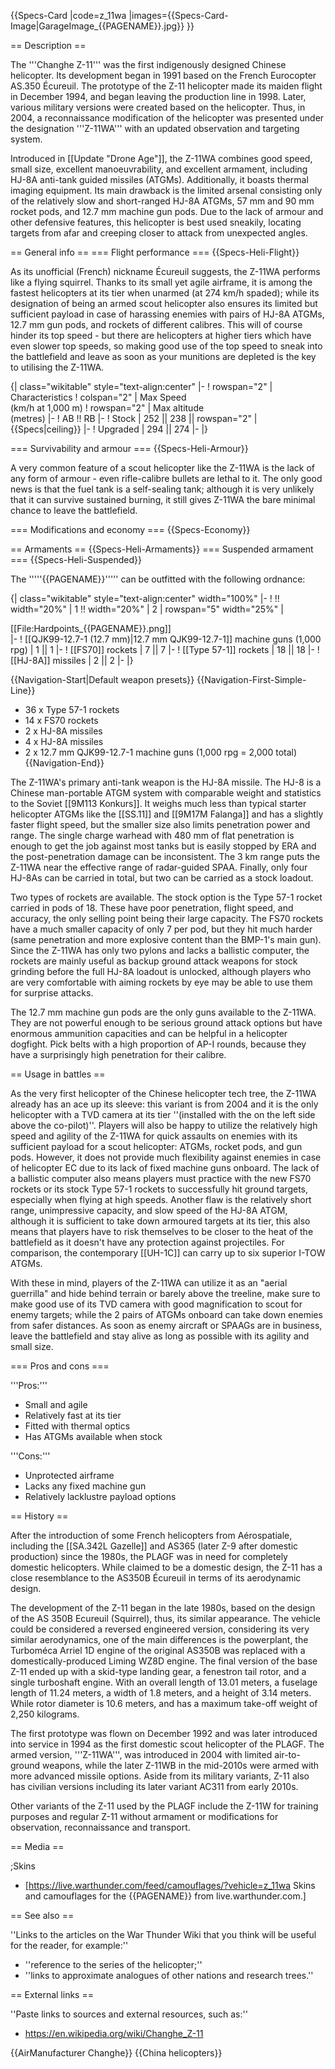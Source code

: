 {{Specs-Card
|code=z_11wa
|images={{Specs-Card-Image|GarageImage_{{PAGENAME}}.jpg}}
}}

== Description ==
<!-- ''In the description, the first part should be about the history of and the creation and combat usage of the helicopter, as well as its key features. In the second part, tell the reader about the helicopter in the game. Insert a screenshot of the vehicle, so that if the novice player does not remember the vehicle by name, he will immediately understand what kind of vehicle the article is talking about.'' -->
The '''Changhe Z-11''' was the first indigenously designed Chinese helicopter. Its development began in 1991 based on the French Eurocopter AS.350 Écureuil. The prototype of the Z-11 helicopter made its maiden flight in December 1994, and began leaving the production line in 1998. Later, various military versions were created based on the helicopter. Thus, in 2004, a reconnaissance modification of the helicopter was presented under the designation '''Z-11WA''' with an updated observation and targeting system.

Introduced in [[Update "Drone Age"]], the Z-11WA combines good speed, small size, excellent manoeuvrability, and excellent armament, including HJ-8A anti-tank guided missiles (ATGMs). Additionally, it boasts thermal imaging equipment. Its main drawback is the limited arsenal consisting only of the relatively slow and short-ranged HJ-8A ATGMs, 57 mm and 90 mm rocket pods, and 12.7 mm machine gun pods. Due to the lack of armour and other defensive features, this helicopter is best used sneakily, locating targets from afar and creeping closer to attack from unexpected angles.

== General info ==
=== Flight performance ===
{{Specs-Heli-Flight}}
<!-- ''Describe how the helicopter behaves in the air. Speed, manoeuvrability, acceleration and allowable loads - these are the most important characteristics of the vehicle.'' -->
As its unofficial (French) nickname Écureuil suggests, the Z-11WA performs like a flying squirrel. Thanks to its small yet agile airframe, it is among the fastest helicopters at its tier when unarmed (at 274 km/h spaded); while its designation of being an armed scout helicopter also ensures its limited but sufficient payload in case of harassing enemies with pairs of HJ-8A ATGMs, 12.7 mm gun pods, and rockets of different calibres. This will of course hinder its top speed - but there are helicopters at higher tiers which have even slower top speeds, so making good use of the top speed to sneak into the battlefield and leave as soon as your munitions are depleted is the key to utilising the Z-11WA.

{| class="wikitable" style="text-align:center"
|-
! rowspan="2" | Characteristics
! colspan="2" | Max Speed<br>(km/h at 1,000 m)
! rowspan="2" | Max altitude<br>(metres)
|-
! AB !! RB
|-
! Stock
| 252 || 238 || rowspan="2" | {{Specs|ceiling}}
|-
! Upgraded
| 294 || 274
|-
|}

=== Survivability and armour ===
{{Specs-Heli-Armour}}
<!-- ''Examine the survivability of the helicopter. Note how vulnerable the structure is and how secure the pilot is, whether the fuel tanks are armoured, etc. Describe the armour, if there is any, and also mention the vulnerability of other critical systems.'' -->
A very common feature of a scout helicopter like the Z-11WA is the lack of any form of armour - even rifle-calibre bullets are lethal to it. The only good news is that the fuel tank is a self-sealing tank; although it is very unlikely that it can survive sustained burning, it still gives Z-11WA the bare minimal chance to leave the battlefield.

=== Modifications and economy ===
{{Specs-Economy}}

== Armaments ==
{{Specs-Heli-Armaments}}
=== Suspended armament ===
{{Specs-Heli-Suspended}}
<!-- ''Describe the helicopter's suspended armament: additional cannons under the winglets, any bombs, and rockets. Since any helicopter is essentially only a platform for suspended weaponry, this section is significant and deserves your special attention. If there is no suspended weaponry remove this subsection.'' -->

The '''''{{PAGENAME}}''''' can be outfitted with the following ordnance:

{| class="wikitable" style="text-align:center" width="100%"
|-
! !! width="20%" | 1 !! width="20%" | 2
| rowspan="5" width="25%" | <div class="ttx-image">[[File:Hardpoints_{{PAGENAME}}.png]]</div>
|-
! [[QJK99-12.7-1 (12.7 mm)|12.7 mm QJK99-12.7-1]] machine guns (1,000 rpg)
| 1 || 1
|-
! [[FS70]] rockets
| 7 || 7
|-
! [[Type 57-1]] rockets
| 18 || 18
|-
! [[HJ-8A]] missiles
| 2 || 2
|-
|}

{{Navigation-Start|Default weapon presets}}
{{Navigation-First-Simple-Line}}

* 36 x Type 57-1 rockets
* 14 x FS70 rockets
* 2 x HJ-8A missiles
* 4 x HJ-8A missiles
* 2 x 12.7 mm QJK99-12.7-1 machine guns (1,000 rpg = 2,000 total)
{{Navigation-End}}

The Z-11WA's primary anti-tank weapon is the HJ-8A missile. The HJ-8 is a Chinese man-portable ATGM system with comparable weight and statistics to the Soviet [[9M113 Konkurs]]. It weighs much less than typical starter helicopter ATGMs like the [[SS.11]] and [[9M17M Falanga]] and has a slightly faster flight speed, but the smaller size also limits penetration power and range. The single charge warhead with 480 mm of flat penetration is enough to get the job against most tanks but is easily stopped by ERA and the post-penetration damage can be inconsistent. The 3 km range puts the Z-11WA near the effective range of radar-guided SPAA. Finally, only four HJ-8As can be carried in total, but two can be carried as a stock loadout.

Two types of rockets are available. The stock option is the Type 57-1 rocket carried in pods of 18. These have poor penetration, flight speed, and accuracy, the only selling point being their large capacity. The FS70 rockets have a much smaller capacity of only 7 per pod, but they hit much harder (same penetration and more explosive content than the BMP-1's main gun). Since the Z-11WA has only two pylons and lacks a ballistic computer, the rockets are mainly useful as backup ground attack weapons for stock grinding before the full HJ-8A loadout is unlocked, although players who are very comfortable with aiming rockets by eye may be able to use them for surprise attacks.

The 12.7 mm machine gun pods are the only guns available to the Z-11WA. They are not powerful enough to be serious ground attack options but have enormous ammunition capacities and can be helpful in a helicopter dogfight. Pick belts with a high proportion of AP-I rounds, because they have a surprisingly high penetration for their calibre.

== Usage in battles ==
<!-- ''Describe the tactics of playing in a helicopter, the features of using the helicopter in a team and advice on tactics. Refrain from creating a "guide" - do not impose a single point of view, but instead, give the reader food for thought. Examine the most dangerous enemies and give recommendations on fighting them. If necessary, note the specifics of the game in different modes (AB, RB, SB).'' -->

As the very first helicopter of the Chinese helicopter tech tree, the Z-11WA already has an ace up its sleeve: this variant is from 2004 and it is the only helicopter with a TVD camera at its tier ''(installed with the on the left side above the co-pilot)''. Players will also be happy to utilize the relatively high speed and agility of the Z-11WA for quick assaults on enemies with its sufficient payload for a scout helicopter: ATGMs, rocket pods, and gun pods. However, it does not provide much flexibility against enemies in case of helicopter EC due to its lack of fixed machine guns onboard. The lack of a ballistic computer also means players must practice with the new FS70 rockets or its stock Type 57-1 rockets to successfully hit ground targets, especially when flying at high speeds. Another flaw is the relatively short range, unimpressive capacity, and slow speed of the HJ-8A ATGM, although it is sufficient to take down armoured targets at its tier, this also means that players have to risk themselves to be closer to the heat of the battlefield as it doesn't have any protection against projectiles. For comparison, the contemporary [[UH-1C]] can carry up to six superior I-TOW ATGMs.

With these in mind, players of the Z-11WA can utilize it as an "aerial guerrilla" and hide behind terrain or barely above the treeline, make sure to make good use of its TVD camera with good magnification to scout for enemy targets; while the 2 pairs of ATGMs onboard can take down enemies from safer distances. As soon as enemy aircraft or SPAAGs are in business, leave the battlefield and stay alive as long as possible with its agility and small size.

=== Pros and cons ===
<!-- ''Summarise and briefly evaluate the vehicle in terms of its characteristics and combat effectiveness. Mark its pros and cons in the bulleted list. Try not to use more than 6 points for each of the characteristics. Avoid using categorical definitions such as "bad", "good" and the like - use substitutions with softer forms such as "inadequate" and "effective".'' -->

'''Pros:'''

* Small and agile
* Relatively fast at its tier
* Fitted with thermal optics
* Has ATGMs available when stock

'''Cons:'''

* Unprotected airframe
* Lacks any fixed machine gun
* Relatively lacklustre payload options

== History ==
<!-- ''Describe the history of the creation and combat usage of the helicopter in more detail than in the introduction. If the historical reference turns out to be too long, take it to a separate article, taking a link to the article about the vehicle and adding a block "/History" (example: <nowiki>https://wiki.warthunder.com/(Vehicle-name)/History</nowiki>) and add a link to it here using the <code>main</code> template. Be sure to reference text and sources by using <code><nowiki><ref></ref></nowiki></code>, as well as adding them at the end of the article with <code><nowiki><references /></nowiki></code>. This section may also include the vehicle's dev blog entry (if applicable) and the in-game encyclopedia description (under <code><nowiki>=== In-game description ===</nowiki></code>, also if applicable).'' -->
After the introduction of some French helicopters from Aérospatiale, including the [[SA.342L Gazelle]] and AS365 (later Z-9 after domestic production) since the 1980s, the PLAGF was in need for completely domestic helicopters. While claimed to be a domestic design, the Z-11 has a close resemblance to the AS350B Écureuil in terms of its aerodynamic design.

The development of the Z-11 began in the late 1980s, based on the design of the AS 350B Ecureuil (Squirrel), thus, its similar appearance. The vehicle could be considered a reversed engineered version, considering its very similar aerodynamics, one of the main differences is the powerplant, the Turboméca Arriel 1D engine of the original AS350B was replaced with a domestically-produced Liming WZ8D engine. The final version of the base Z-11 ended up with a skid-type landing gear, a fenestron tail rotor, and a single turboshaft engine. With an overall length of 13.01 meters, a fuselage length of 11.24 meters, a width of 1.8 meters, and a height of 3.14 meters. While rotor diameter is 10.6 meters, and has a maximum take-off weight of 2,250 kilograms.

The first prototype was flown on December 1992 and was later introduced into service in 1994 as the first domestic scout helicopter of the PLAGF. The armed version, '''Z-11WA''', was introduced in 2004 with limited air-to-ground weapons, while the later Z-11WB in the mid-2010s were armed with more advanced missile options. Aside from its military variants, Z-11 also has civilian versions including its later variant AC311 from early 2010s.

Other variants of the Z-11 used by the PLAGF include the Z-11W for training purposes and regular Z-11 without armament or modifications for observation, reconnaissance and transport.

== Media ==
<!-- ''Excellent additions to the article would be video guides, screenshots from the game, and photos.'' -->

;Skins

* [https://live.warthunder.com/feed/camouflages/?vehicle=z_11wa Skins and camouflages for the {{PAGENAME}} from live.warthunder.com.]

== See also ==
<!-- ''Links to the articles on the War Thunder Wiki that you think will be useful for the reader, for example:''
* ''reference to the series of the helicopter;''
* ''links to approximate analogues of other nations and research trees.'' -->
''Links to the articles on the War Thunder Wiki that you think will be useful for the reader, for example:''

* ''reference to the series of the helicopter;''
* ''links to approximate analogues of other nations and research trees.''

== External links ==
<!-- ''Paste links to sources and external resources, such as:''
* ''topic on the official game forum;''
* ''other literature.'' -->
''Paste links to sources and external resources, such as:''

* https://en.wikipedia.org/wiki/Changhe_Z-11

{{AirManufacturer Changhe}}
{{China helicopters}}